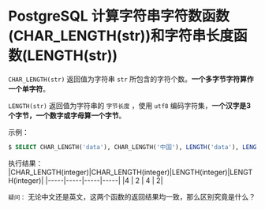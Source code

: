 # PostgreSQL 计算字符串字符数函数(CHAR_LENGTH(str))和字符串长度函数(LENGTH(str))

`CHAR_LENGTH(str)` 返回值为字符串 `str` 所包含的字符个数。**一个多字节字符算作一个单字符**。

`LENGTH(str)` 返回值为字符串的 `字节长度` ，使用 `utf8` 编码字符集，**一个汉字是3个字节，一个数字或字母算一个字节**。

示例：

``` sql
$ SELECT CHAR_LENGTH('data'), CHAR_LENGTH('中国'), LENGTH('data'), LENGTH('中国');
```

执行结果：
|CHAR_LENGTH(integer)|CHAR_LENGTH(integer)|LENGTH(integer)|LENGTH(integer)|
|-----|-----|-----|-----|
|4 |           2 |      4 |      2|

`疑问：` 无论中文还是英文，这两个函数的返回结果均一致，那么区别究竟是什么？
